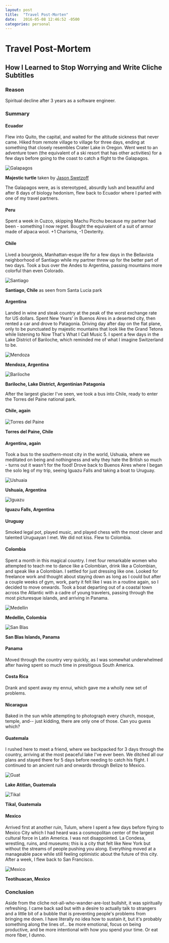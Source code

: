 ```yaml
---
layout: post
title:  "Travel Post-Morten"
date:   2016-05-08 12:46:52 -0500
categories: personal
---
```


# Travel Post-Mortem
## How I Learned to Stop Worrying and Write Cliche Subtitles

### Reason

Spiritual decline after 3 years as a software engineer.

### Summary

#### Ecuador

Flew into Quito, the capital, and waited for the altitude sickness that never came.  Hiked from remote village to village for three days, ending at something that closely resembles Crater Lake in Oregon.  Went west to an adventure town (the equivalent of a ski resort that has other activities) for a few days before going to the coast to catch a flight to the Galapagos.

![Galapagos](http://i.imgur.com/Bc3WK2S.jpg "Galapagos")

**Majestic turtle** taken by [Jason Swetzoff](https://www.instagram.com/jaswetz/)

The Galapagos were, as is stereotyped, absurdly lush and beautiful and after 8 days of biology hedonism, flew back to Ecuador where I parted with one of my travel partners.

#### Peru

Spent a week in Cuzco, skipping Machu Picchu because my partner had been - something I now regret.  Bought the equivalent of a suit of armor made of alpaca wool.  +1 Charisma, -1 Dexterity.

#### Chile

Lived a bourgeois, Manhattan-esque life for a few days in the Bellavista neighborhood of Santiago while my partner threw up for the better part of two days.  Took a bus over the Andes to Argentina, passing mountains more colorful than even Colorado.

![Santiago](http://i.imgur.com/yO3OJJH.jpg "Santiago, Chile")

**Santiago, Chile** as seen from Santa Lucia park

#### Argentina

Landed in wine and steak country at the peak of the worst exchange rate for US dollars.  Spent New Years' in Buenos Aires in a deserted city, then rented a car and drove to Patagonia.  Driving day after day on the flat plane, only to be punctuated by majestic mountains that look like the Grand Tetons while listening to Now That's What I Call Music 5.  I spent a few days in the Lake District of Bariloche, which reminded me of what I imagine Switzerland to be.

![Mendoza](http://i.imgur.com/sgiV3XS.jpg "Mendoza")

**Mendoza, Argentina**

![Bariloche](http://i.imgur.com/pDCh1HF.jpg "Bariloche")

**Bariloche, Lake District, Argentinian Patagonia**

After the largest glacier I've seen, we took a bus into Chile, ready to enter the Torres del Paine national park.

#### Chile, again

![Torres del Paine](http://i.imgur.com/WVBpw74.jpg "Torres del Paine")

**Torres del Paine, Chile**

#### Argentina, again

Took a bus to the southern-most city in the world, Ushuaia, where we meditated on being and nothingness and why they hate the British so much - turns out it wasn't for the food!  Drove back to Buenos Aires where I began the solo leg of my trip, seeing Iguazu Falls and taking a boat to Uruguay.

![Ushuaia](http://i.imgur.com/JUyiwrL.jpg "Ushuaia")

**Ushuaia, Argentina**

![Iguazu](http://i.imgur.com/VDvmy5k.jpg "Iguazu")

**Iguazu Falls, Argentina**

#### Uruguay

Smoked legal pot, played music, and played chess with the most clever and talented Uruguayan I met.  We did not kiss.  Flew to Colombia.

#### Colombia

Spent a month in this magical country.  I met four remarkable women who attempted to teach me to dance like a Colombian, drink like a Colombian, and speak like a Colombian.  I settled for just dressing like one.  Looked for freelance work and thought about staying down as long as I could but after a couple weeks of gym, work, party it felt like I was in a routine again, so I decided to move onwards.  Took a boat departing out of a coastal town across the Atlantic with a cadre of young travelers, passing through the most picturesque islands, and arriving in Panama.

![Medellin](http://i.imgur.com/FFXwJdT.jpg "Medellin")

**Medellin, Colombia**

![San Blas](http://i.imgur.com/nWNohlw.jpg "San Blas")

**San Blas Islands, Panama**

#### Panama

Moved through the country very quickly, as I was somewhat underwhelmed after having spent so much time in presitigous South America.

#### Costa Rica

Drank and spent away my ennui, which gave me a wholly new set of problems.

#### Nicaragua

Baked in the sun while attempting to photograph every church, mosque, temple, and-- just kidding, there are only one of those.  Can you guess which?

#### Guatemala

I rushed here to meet a friend, where we backpacked for 3 days through the country, arriving at the most peaceful lake I've ever been.  We ditched all our plans and stayed there for 5 days before needing to catch his flight.  I continued to an ancient ruin and onwards through Belize to Mexico.

![Guat](http://i.imgur.com/CqKItkx.jpg "Guat")

**Lake Atitlan, Guatemala**

![Tikal](http://i.imgur.com/ZBR2ZIg.jpg "Tikal")

**Tikal, Guatemala**

#### Mexico

Arrived first at another ruin, Tulum, where I spent a few days before flying to Mexico City which I had heard was a cosmopolitan center of the largest cultural force in Latin America.  I was not disappointed.  La Condesa, wrestling, ruins, and museums; this is a city that felt like New York but without the streams of people pushing you along.  Everything moved at a manageable pace while still feeling optimistic about the future of this city.  After a week, I flew back to San Francisco.

![Mexico](http://i.imgur.com/9SiKsXv.jpg "Mexico")

**Teotihuacan, Mexico**

### Conclusion

Aside from the cliche not-all-who-wander-are-lost bullshit, it was spiritually refreshing.  I came back sad but with a desire to actually talk to strangers and a little bit of a bubble that is preventing people's problems from bringing me down.  I have literally no idea how to sustain it, but it's probably something along the lines of... be more emotional, focus on being productive, and be more intentional with how you spend your time.  Or eat more fiber, I dunno.